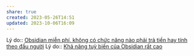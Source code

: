 ```yaml
---
share: true
created: 2023-05-26T14:51
updated: 2023-10-06T16:09
---
```

Lý do:: [Obsidian miễn phí, không có chức năng nào phải trả tiền hay tính theo đầu người](./Obsidian%20mi%E1%BB%85n%20ph%C3%AD,%20kh%C3%B4ng%20c%C3%B3%20ch%E1%BB%A9c%20n%C4%83ng%20n%C3%A0o%20ph%E1%BA%A3i%20tr%E1%BA%A3%20ti%E1%BB%81n%20hay%20t%C3%ADnh%20theo%20%C4%91%E1%BA%A7u%20ng%C6%B0%E1%BB%9Di.md) 
Lý do:: [Khả năng tuỳ biến của Obsidian rất cao](./Kh%E1%BA%A3%20n%C4%83ng%20tu%E1%BB%B3%20bi%E1%BA%BFn%20c%E1%BB%A7a%20Obsidian%20r%E1%BA%A5t%20cao.md)
